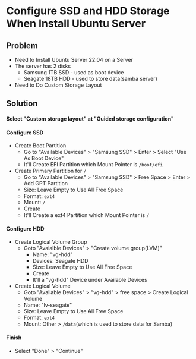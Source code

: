 # Configure SSD and HDD Storage When Install Ubuntu Server

## Problem
* Need to Install Ubuntu Server 22.04 on a Server
* The server has 2 disks
  * Samsung 1TB SSD - used as boot device
  * Seagate 18TB HDD - used to store data(samba server)
* Need to Do Custom Storage Layout

## Solution
#### Select "Custom storage layout" at "Guided storage configuration"
#### Configure SSD
* Create Boot Partition
  * Go to "Available Devices" > "Samsung SSD" > Enter > Select "Use As Boot Device"
  * It'll Create EFI Partition which Mount Pointer is `/boot/efi`
* Create Primary Partition for `/`
  * Go to "Available Devices" > "Samsung SSD" > Free Space > Enter > Add GPT Partition
  * Size: Leave Empty to Use All Free Space
  * Format: `ext4`
  * Mount: `/`
  * Create
  * It'll Create a ext4 Partition which Mount Pointer is `/`
#### Configure HDD
* Create Logical Volume Group
  * Goto "Avaialble Devices" > "Create volume group(LVM)"
    * Name: "vg-hdd"
    * Devices: Seagate HDD
    * Size: Leave Empty to Use All Free Space
    * Create
    * It'll a "vg-hdd" Device under Available Devices
* Create Logical Volume
  * Goto "Available Devices" > "vg-hdd" > free space > Create Logical Volume
  * Name: "lv-seagate"
  * Size: Leave Empty to Use All Free Space
  * Format: `ext4`
  * Mount: Other > `/data`(which is used to store data for Samba)

#### Finish
* Select "Done" > "Continue"
